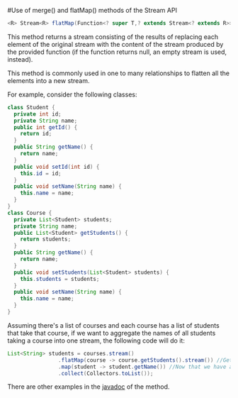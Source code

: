 #Use of merge() and flatMap() methods of the Stream API
````java
<R> Stream<R> flatMap(Function<? super T,? extends Stream<? extends R>> mapper)
````
This method returns a stream consisting of the results of replacing each element of the original stream with the content of the stream produced by the provided function (if the function returns null, an empty stream is used, instead).

This method is commonly used in one to many relationships to flatten all the elements into a new stream.

For example, consider the following classes:
````java
class Student {
  private int id;
  private String name;
  public int getId() {
    return id;
  }
  public String getName() {
    return name;
  }
  public void setId(int id) {
    this.id = id;
  }
  public void setName(String name) {
    this.name = name;
  }
}
class Course {
  private List<Student> students;
  private String name;
  public List<Student> getStudents() {
    return students;
  }
  public String getName() {
    return name;
  }
  public void setStudents(List<Student> students) {
    this.students = students;
  }
  public void setName(String name) {
    this.name = name;
  }
}
````
Assuming there's a list of courses and each course has a list of students that take that course, if we want to aggregate the names of all students taking a course into one stream, the following code will do it:
````java
List<String> students = courses.stream()
                .flatMap(course -> course.getStudents().stream()) //Get the students of each course
                .map(student -> student.getName()) //Now that we have a stream with all the students, we extract their name
                .collect(Collectors.toList());
````

There are other examples in the [javadoc](https://docs.oracle.com/javase/8/docs/api/java/util/stream/Stream.html#flatMap-java.util.function.Function-) of the method.
